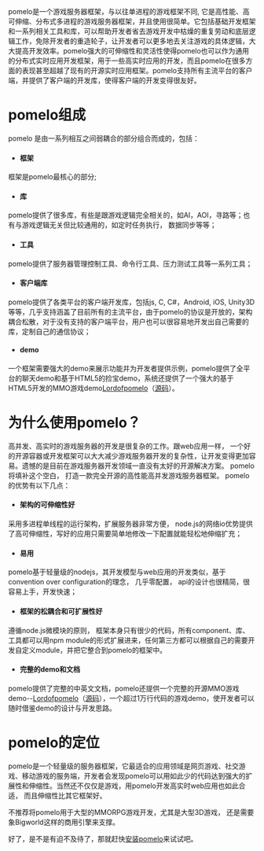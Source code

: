 pomelo是一个游戏服务器框架，与以往单进程的游戏框架不同, 它是高性能、高可伸缩、分布式多进程的游戏服务器框架，并且使用很简单。它包括基础开发框架和一系列相关工具和库，可以帮助开发者省去游戏开发中枯燥的重复劳动和底层逻辑工作，免除开发者的重造轮子，让开发者可以更多地去关注游戏的具体逻辑，大大提高开发效率。pomelo强大的可伸缩性和灵活性使得pomelo也可以作为通用的分布式实时应用开发框架，用于一些高实时应用的开发，而且pomelo在很多方面的表现甚至超越了现有的开源实时应用框架。pomelo支持所有主流平台的客户端，并提供了客户端的开发库，使得客户端的开发变得很友好。

pomelo组成
===============

pomelo 是由一系列相互之间弱耦合的部分组合而成的，包括：

* #### 框架
框架是pomelo最核心的部分;

* #### 库
pomelo提供了很多库，有些是跟游戏逻辑完全相关的，如AI，AOI，寻路等；也有与游戏逻辑无关但比较通用的，如定时任务执行， 数据同步等等；

* #### 工具
pomelo提供了服务器管理控制工具、命令行工具、压力测试工具等一系列工具；

* #### 客户端库
pomelo提供了各类平台的客户端开发库，包括js, C, C#，Android, iOS, Unity3D等等，几乎支持涵盖了目前所有的主流平台，由于pomelo的协议是开放的，架构耦合松散，对于没有支持的客户端平台，用户也可以很容易地开发出自己需要的库，定制自己的通信协议；

* #### demo
一个框架需要强大的demo来展示功能并为开发者提供示例，pomelo提供了全平台的聊天demo和基于HTML5的捡宝demo，系统还提供了一个强大的基于HTML5开发的MMO游戏demo[Lordofpomelo](http://pomelo.netease.com/lordofpomelo/ "Lordofpomelo")（[源码](https://github.com/NetEase/lordofpomelo "Lordofpomelo源码")）。

为什么使用pomelo？
==================

高并发、高实时的游戏服务器的开发是很复杂的工作。跟web应用一样， 一个好的开源容器或开发框架可以大大减少游戏服务器开发的复杂性，让开发变得更加容易。遗憾的是目前在游戏服务器开发领域一直没有太好的开源解决方案。 pomelo将填补这个空白， 打造一款完全开源的高性能高并发游戏服务器框架。 pomelo的优势有以下几点：

* #### 架构的可伸缩性好
采用多进程单线程的运行架构，扩展服务器非常方便， node.js的网络io优势提供了高可伸缩性，写好的应用只需要简单地修改一下配置就能轻松地伸缩扩充；

* #### 易用
pomelo基于轻量级的nodejs，其开发模型与web应用的开发类似，基于convention over configuration的理念， 几乎零配置， api的设计也很精简，很容易上手，开发快速；

* #### 框架的松耦合和可扩展性好
遵循node.js微模块的原则， 框架本身只有很少的代码，所有component、库、工具都可以用npm module的形式扩展进来，任何第三方都可以根据自己的需要开发自定义module，并把它整合到pomelo的框架中。

* #### 完整的demo和文档
pomelo提供了完整的中英文文档，pomelo还提供一个完整的开源MMO游戏demo--[Lordofpomelo](http://pomelo.netease.com/lordofpomelo/ "Lord of pomelo线上")（[源码](https://github.com/NetEase/lordofpomelo "Lordofpomelo源码")），一个超过1万行代码的游戏demo，使开发者可以随时借鉴demo的设计与开发思路。

pomelo的定位
=============

pomelo是一个轻量级的服务器框架，它最适合的应用领域是网页游戏、社交游戏、移动游戏的服务端，开发者会发现pomelo可以用如此少的代码达到强大的扩展性和伸缩性。当然还不仅仅是游戏，用pomelo开发高实时web应用也如此合适， 而且伸缩性比其它框架好。

不推荐将pomelo用于大型的MMORPG游戏开发，尤其是大型3D游戏， 还是需要象Bigworld这样的商用引擎来支撑。

好了，是不是有迫不及待了，那就赶快[安装pomelo](安装pomelo "pomelo 安装")来试试吧。